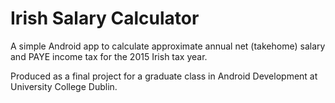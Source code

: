 # Irish Salary Calculator

A simple Android app to calculate approximate annual net (takehome) salary and PAYE income tax for the 2015 Irish tax year.

Produced as a final project for a graduate class in Android Development at University College Dublin.
